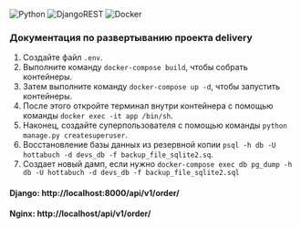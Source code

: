 ![Python](https://img.shields.io/badge/python-3670A0?style=for-the-badge&logo=python&logoColor=ffdd54) 
![DjangoREST](https://img.shields.io/badge/DJANGO-REST-ff1709?style=for-the-badge&logo=django&logoColor=white&color=ff1709&labelColor=gray) 
![Docker](https://img.shields.io/badge/docker-%230db7ed.svg?style=for-the-badge&logo=docker&logoColor=white)

### Документация по развертыванию проекта delivery

1. Создайте файл `.env`.
2. Выполните команду `docker-compose build`, чтобы собрать контейнеры.
3. Затем выполните команду `docker-compose up -d`, чтобы запустить контейнеры.
4. После этого откройте терминал внутри контейнера с помощью команды `docker exec -it app /bin/sh`.
5. Наконец, создайте суперпользователя с помощью команды `python manage.py createsuperuser`.
6. Восстановление базы данных из резервной копии `psql -h db -U hottabuch -d devs_db -f backup_file_sqlite2.sq`.
7. Создает новый дамп, если нужно `docker-compose exec db pg_dump -h db -U hottabuch -d devs_db -f backup_file_sqlite2.sql`

#### Django: http://localhost:8000/api/v1/order/
#### Nginx: http://localhost/api/v1/order/